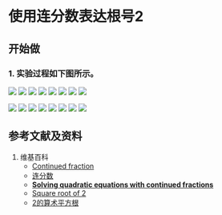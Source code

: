 # 使用连分数表达根号2

## 开始做

### 1. 实验过程如下图所示。

![](/images/数系/可比数和不可比数/使用连分数表达根号2/1a1.jpg)
![](/images/数系/可比数和不可比数/使用连分数表达根号2/1a2.jpg)
![](/images/数系/可比数和不可比数/使用连分数表达根号2/1a3.jpg)
![](/images/数系/可比数和不可比数/使用连分数表达根号2/1a4.jpg)
![](/images/数系/可比数和不可比数/使用连分数表达根号2/1a5.jpg)
![](/images/数系/可比数和不可比数/使用连分数表达根号2/1a6.jpg)
![](/images/数系/可比数和不可比数/使用连分数表达根号2/1a7.jpg)
![](/images/数系/可比数和不可比数/使用连分数表达根号2/1a8.jpg)

![](/images/数系/可比数和不可比数/使用连分数表达根号2/2a1.jpg)
![](/images/数系/可比数和不可比数/使用连分数表达根号2/2a2.jpg)
![](/images/数系/可比数和不可比数/使用连分数表达根号2/2a3.jpg)
![](/images/数系/可比数和不可比数/使用连分数表达根号2/2a4.jpg)
![](/images/数系/可比数和不可比数/使用连分数表达根号2/2a5.jpg)
![](/images/数系/可比数和不可比数/使用连分数表达根号2/2a6.jpg)
![](/images/数系/可比数和不可比数/使用连分数表达根号2/2a7.jpg)
![](/images/数系/可比数和不可比数/使用连分数表达根号2/2a8.jpg)

## 参考文献及资料

1. 维基百科
	- [Continued fraction](https://en.wikipedia.org/wiki/Continued_fraction)
	- [连分数](https://zh.wikipedia.org/wiki/%E8%BF%9E%E5%88%86%E6%95%B0)
	- [**Solving quadratic equations with continued fractions**](https://en.wikipedia.org/wiki/Solving_quadratic_equations_with_continued_fractions)
	- [Square root of 2](https://en.wikipedia.org/wiki/Square_root_of_2)
	- [2的算术平方根](https://zh.wikipedia.org/wiki/2%E7%9A%84%E7%AE%97%E8%A1%93%E5%B9%B3%E6%96%B9%E6%A0%B9)